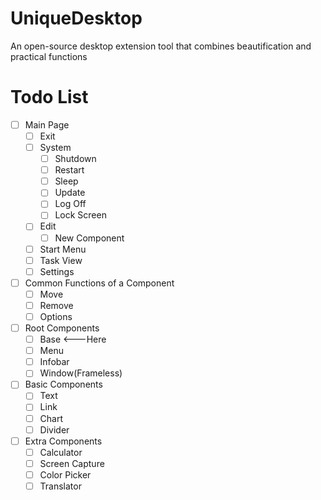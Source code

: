 # UniqueDesktop
An open-source desktop extension tool that combines beautification and practical functions

# Todo List
- [ ] Main Page
    - [ ] Exit
    - [ ] System 
        - [ ] Shutdown
        - [ ] Restart
        - [ ] Sleep
        - [ ] Update
        - [ ] Log Off
        - [ ] Lock Screen
    - [ ] Edit
        - [ ] New Component
    - [ ] Start Menu
    - [ ] Task View
    - [ ] Settings
- [ ] Common Functions of a Component
    - [ ] Move
    - [ ] Remove
    - [ ] Options
- [ ] Root Components
    - [ ] Base <---Here
    - [ ] Menu
    - [ ] Infobar
    - [ ] Window(Frameless)
- [ ] Basic Components
    - [ ] Text
    - [ ] Link
    - [ ] Chart
    - [ ] Divider
- [ ] Extra Components
    - [ ] Calculator
    - [ ] Screen Capture
    - [ ] Color Picker
    - [ ] Translator

